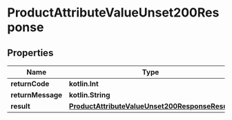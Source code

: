 
# ProductAttributeValueUnset200Response

## Properties
| Name | Type | Description | Notes |
| ------------ | ------------- | ------------- | ------------- |
| **returnCode** | **kotlin.Int** |  |  [optional] |
| **returnMessage** | **kotlin.String** |  |  [optional] |
| **result** | [**ProductAttributeValueUnset200ResponseResult**](ProductAttributeValueUnset200ResponseResult.md) |  |  [optional] |



